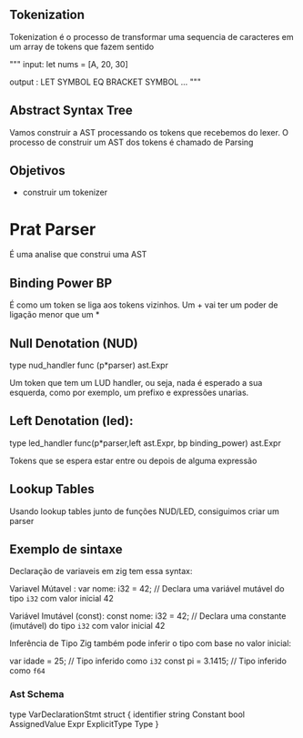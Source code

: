 ## Tokenization

Tokenization é o processo de transformar uma sequencia de caracteres em um array de tokens que fazem sentido

"""
input: let nums = [A, 20, 30]

output : LET SYMBOL EQ BRACKET SYMBOL ...
"""

## Abstract Syntax Tree 
Vamos construir a AST processando os tokens que recebemos do lexer. O processo de construir um AST dos tokens é chamado de Parsing

## Objetivos

- construir um tokenizer

# Prat Parser

É uma analise que construi uma AST

## Binding Power BP

É como um token se liga aos tokens vizinhos. Um + vai ter um poder de ligação menor que um *

## Null Denotation (NUD)

type nud_handler func (p*parser) ast.Expr

Um token que tem um LUD handler, ou seja, nada é esperado a sua esquerda, como por exemplo, um prefixo e expressões unarias.

## Left Denotation (led):

type led_handler func(p*parser,left ast.Expr, bp binding_power) ast.Expr

Tokens que se espera estar entre ou depois de alguma expressão

## Lookup Tables

Usando lookup tables junto de funções NUD/LED, consiguimos criar um parser

## Exemplo de sintaxe

Declaração de variaveis em zig tem essa syntax:

Variavel Mútavel :
var nome: i32 = 42;  // Declara uma variável mutável do tipo `i32` com valor inicial 42


Variável Imutável (const):
const nome: i32 = 42;  // Declara uma constante (imutável) do tipo `i32` com valor inicial 42

Inferência de Tipo
Zig também pode inferir o tipo com base no valor inicial:

var idade = 25;       // Tipo inferido como `i32`
const pi = 3.1415;    // Tipo inferido como `f64`

### Ast Schema
type VarDeclarationStmt struct {
    identifier string
    Constant bool
    AssignedValue Expr
    ExplicitType Type
}